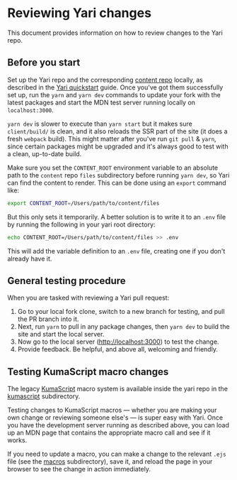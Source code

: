 # Reviewing Yari changes

This document provides information on how to review changes to the Yari repo.

## Before you start

Set up the Yari repo and the corresponding [content repo](https://github.com/mdn/content)
locally, as described in the [Yari quickstart](README.md#quickstart) guide. Once
you've got them successfully set up, run the `yarn` and `yarn dev` commands to
update your fork with the latest packages and start the MDN test server running
locally on `localhost:3000`.

`yarn dev` is slower to execute than `yarn start` but it makes sure `client/build/`
is clean, and it also reloads the SSR part of the site (it does a fresh `webpack`
build). This might matter after you've run `git pull` & `yarn`, since certain
packages might be upgraded and it's always good to
test with a clean, up-to-date build.

Make sure you set the `CONTENT_ROOT` environment variable to an absolute path to
the `content` repo `files` subdirectory before running `yarn dev`, so Yari can
find the content to render. This can be done using an `export` command like:

```bash
export CONTENT_ROOT=/Users/path/to/content/files
```

But this only sets it temporarily. A better solution is to write it to an `.env`
file by running the following in your yari root directory:

```bash
echo CONTENT_ROOT=/Users/path/to/content/files >> .env
```

This will add the variable definition to an `.env` file, creating one if you
don't already have it.

## General testing procedure

When you are tasked with reviewing a Yari pull request:

1. Go to your local fork clone, switch to a new branch for testing, and pull the
   PR branch into it.
2. Next, run `yarn` to pull in any package changes, then `yarn dev` to build the
   site and start the local server.
3. Now go to the local server (<http://localhost:3000>) to test the change.
4. Provide feedback. Be helpful, and above all, welcoming and friendly.

## Testing KumaScript macro changes

The legacy [KumaScript](https://developer.mozilla.org/en-US/docs/MDN/Tools/KumaScript)
macro system is available inside the yari repo in the
[kumascript](https://github.com/mdn/yari/tree/main/kumascript) subdirectory.

Testing changes to KumaScript macros — whether you are making your own change or
reviewing someone
else's — is super easy with Yari. Once you have the development server running
as described above, you can load up an MDN page that contains the appropriate
macro call and see if it works.

If you need to update a macro, you can make a change to the relevant `.ejs` file
(see the [macros](https://github.com/mdn/yari/tree/main/kumascript/macros) subdirectory),
save it, and reload the page in your browser to see the change in action
immediately.
